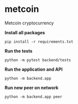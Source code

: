 # metcoin
Metcoin cryptocurrency

**Install all packages**

```
pip install -r requirements.txt
```

**Run the tests**

```
python -m pytest backend/tests
```

**Run the application and API**
```
python -m backend.app
```

**Run new peer on network**
```
python -m backend.app peer
```